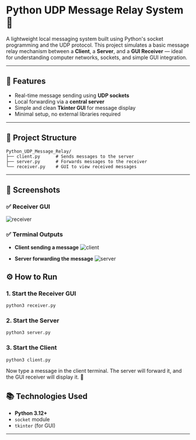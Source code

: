 # Python UDP Message Relay System 🚀

A lightweight local messaging system built using Python's socket programming and the UDP protocol. This project simulates a basic message relay mechanism between a **Client**, a **Server**, and a **GUI Receiver** — ideal for understanding computer networks, sockets, and simple GUI integration.

---

## 🔧 Features

* Real-time message sending using **UDP sockets**
* Local forwarding via a **central server**
* Simple and clean **Tkinter GUI** for message display
* Minimal setup, no external libraries required

---

## 🧱 Project Structure

```plaintext
Python_UDP_Message_Relay/
├── client.py      # Sends messages to the server
├── server.py      # Forwards messages to the receiver
└── receiver.py    # GUI to view received messages
```

---

## 📸 Screenshots

### ✅ Receiver GUI
![receiver](https://github.com/user-attachments/assets/24d85227-3c10-443c-a745-806eec76f56e)

### ✅ Terminal Outputs

* **Client sending a message**
![client](https://github.com/user-attachments/assets/9048063c-95cd-43bd-a703-45caf7f2f3e5)

* **Server forwarding the message**
![server](https://github.com/user-attachments/assets/95aba215-3c27-4d26-9381-d0ede25574dd)

## ⚙️ How to Run

### 1. Start the Receiver GUI

```bash
python3 receiver.py
```

### 2. Start the Server

```bash
python3 server.py
```

### 3. Start the Client

```bash
python3 client.py
```

Now type a message in the client terminal. The server will forward it, and the GUI receiver will display it. 🎉



## 📚 Technologies Used

* **Python 3.12+**
* `socket` module
* `tkinter` (for GUI)

---
